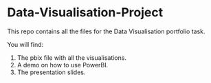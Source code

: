 # Data-Visualisation-Project
This repo contains all the files for the Data Visualisation portfolio task.

You will find:

1. The pbix file with all the visualisations.
2. A demo on how to use PowerBI.
3. The presentation slides.
